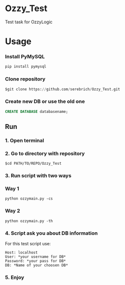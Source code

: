 # Ozzy_Test
Test task for OzzyLogic

# Usage
### Install PyMySQL
```python
pip install pymysql
```
### Clone repository
```python
$git clone https://github.com/serebrich/Ozzy_Test.git
```
### Create new DB or use the old one
```sql
CREATE DATABASE databasename;
```
## Run
### 1. Open terminal
### 2. Go to directory with repository
```
$cd PATH/TO/REPO/Ozzy_Test
```
### 3. Run script with two ways
### Way 1
```
python ozzymain.py -cs
```
### Way 2
```
python ozzymain.py -th
```
### 4. Script ask you about DB information
For this test script use:
```
Host: localhost
User: *your username for DB*
Password: *your pass for DB*
DB: *Name of your choosen DB*
```
### 5. Enjoy
